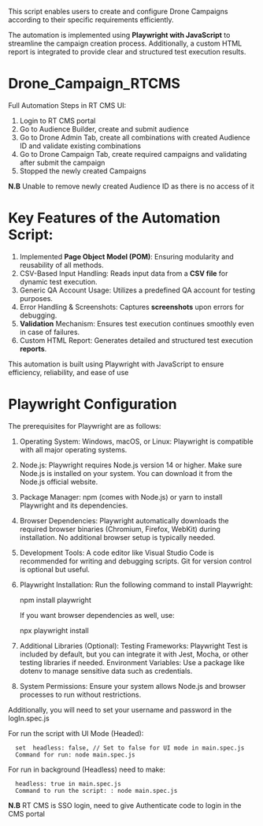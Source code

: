 This script enables users to create and configure Drone Campaigns according to their specific requirements efficiently.

The automation is implemented using **Playwright with JavaScript** to streamline the campaign creation process. Additionally, a custom HTML report is integrated to provide clear and structured test execution results.

# Drone_Campaign_RTCMS
Full Automation Steps in RT CMS UI:
 1. Login to RT CMS portal
 2. Go to Audience Builder, create and submit audience
 3. Go to Drone Admin Tab, create all combinations with created Audience ID and validate existing combinations
 4. Go to Drone Campaign Tab, create required campaigns and validating after submit the campaign
 5. Stopped the newly created Campaigns

**N.B** Unable to remove newly created Audience ID as there is no access of it 
    
# Key Features of the Automation Script:
 1. Implemented **Page Object Model (POM)**: Ensuring modularity and reusability of all methods.
 2. CSV-Based Input Handling: Reads input data from a **CSV file** for dynamic test execution.
 3. Generic QA Account Usage: Utilizes a predefined QA account for testing purposes.
 4. Error Handling & Screenshots: Captures **screenshots** upon errors for debugging.
 5. **Validation** Mechanism: Ensures test execution continues smoothly even in case of failures.
 6. Custom HTML Report: Generates detailed and structured test execution **reports**.

This automation is built using Playwright with JavaScript to ensure efficiency, reliability, and ease of use

# Playwright Configuration
 The prerequisites for Playwright are as follows:

1. Operating System:
 Windows, macOS, or Linux: Playwright is compatible with all major operating systems.

2. Node.js:
 Playwright requires Node.js version 14 or higher. Make sure Node.js is installed on your system.
 You can download it from the Node.js official website.

3. Package Manager:
 npm (comes with Node.js) or yarn to install Playwright and its dependencies.

4. Browser Dependencies:
 Playwright automatically downloads the required browser binaries (Chromium, Firefox, WebKit) during installation. No additional browser setup is typically needed.

5. Development Tools:
 A code editor like Visual Studio Code is recommended for writing and debugging scripts.
 Git for version control is optional but useful.

6. Playwright Installation:
      Run the following command to install Playwright:
     
     
      npm install playwright
      
      If you want browser dependencies as well, use:
      
      
      npx playwright install

7. Additional Libraries (Optional):
 Testing Frameworks: Playwright Test is included by default, but you can integrate it with Jest, Mocha, or other 
 testing libraries if needed.
 Environment Variables: Use a package like dotenv to manage sensitive data such as credentials.

8. System Permissions:
 Ensure your system allows Node.js and browser processes to run without restrictions.

Additionally, you will need to set your username and password in the logIn.spec.js

 For run the script with UI Mode (Headed):

      set  headless: false, // Set to false for UI mode in main.spec.js
      Command for run: node main.spec.js 
 For run in background (Headless) need to make:

      headless: true in main.spec.js
      Command to run the script: : node main.spec.js 

**N.B** RT CMS is SSO login, need to give Authenticate code to login in the CMS portal

